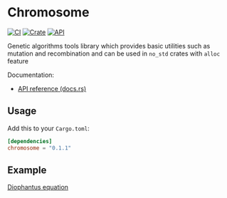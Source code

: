 # Chromosome

[![CI](https://github.com/burbokop/chromosome/actions/workflows/ci.yml/badge.svg)](https://github.com/burbokop/chromosome/actions/workflows/ci.yml)
[![Crate](https://img.shields.io/crates/v/chromosome.svg)](https://crates.io/crates/chromosome)
[![API](https://docs.rs/chromosome/badge.svg)](https://docs.rs/chromosome)

Genetic algorithms tools library which provides basic utilities such as mutation and recombination and can be used in `no_std` crates with `alloc` feature

Documentation:
-   [API reference (docs.rs)](https://docs.rs/chromosome)

## Usage

Add this to your `Cargo.toml`:

```toml
[dependencies]
chromosome = "0.1.1"
```

## Example
[Diophantus equation](https://github.com/burbokop/chromosome/blob/master/tests/diophantus_equation.rs)
